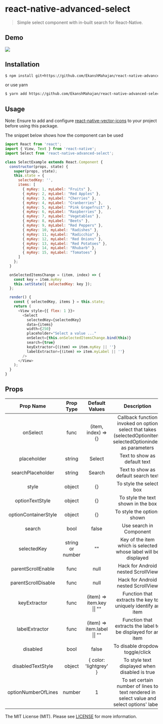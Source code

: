 # react-native-advanced-select

> Simple select component with in-built search for React-Native.

## Demo

<img src="https://raw.githubusercontent.com/EkanshMahajan/react-native-advanced-select/master/demo/Example-iOS.gif">

## Installation

```bash
$ npm install git+https://github.com/EkanshMahajan/react-native-advanced-select.git --save
```

or use yarn

```bash
$ yarn add https://github.com/EkanshMahajan/react-native-advanced-select
```

## Usage

Note: Ensure to add and configure [react-native-vector-icons](https://github.com/oblador/react-native-vector-icons) to your project before using this package.

The snippet below shows how the component can be used

```javascript
import React from 'react';
import { View, Text } from 'react-native';
import Select from 'react-native-advanced-select';

class SelectExample extends React.Component {
  constructor(props, state) {
    super(props, state);
    this.state = {
      selectedKey: '',
      items: [
        { myKey: 1, myLabel: "Fruits" },
        { myKey: 2, myLabel: "Red Apples" },
        { myKey: 3, myLabel: "Cherries" },
        { myKey: 4, myLabel: "Cranberries" },
        { myKey: 5, myLabel: "Pink Grapefruit" },
        { myKey: 6, myLabel: "Raspberries" },
        { myKey: 7, myLabel: "Vegetables" },
        { myKey: 8, myLabel: "Beets" },
        { myKey: 9, myLabel: "Red Peppers" },
        { myKey: 10, myLabel: "Radishes" },
        { myKey: 11, myLabel: "Radicchio" },
        { myKey: 12, myLabel: "Red Onions" },
        { myKey: 13, myLabel: "Red Potatoes" },
        { myKey: 14, myLabel: "Rhubarb" },
        { myKey: 15, myLabel: "Tomatoes" }
      ]
    };
  }

  onSelectedItemsChange = (item, index) => {
    const key = item.myKey
    this.setState({ selectedKey: key });
  };

  render() {
    const { selectedKey, items } = this.state;
    return (
      <View style={{ flex: 1 }}>
        <Select
          selectedKey={selectedKey}
          data={items}
          width={250}
          placeholder="Select a value ..."
          onSelect={this.onSelectedItemsChange.bind(this)}
          search={true}
          keyExtractor={(item) => item.myKey || ''}
          labelExtractor={(item) => item.myLabel || ''}
        />
      </View>
    );
  }
}
```

## Props

|       Prop Name      |     Prop Type    |        Default Values        |                                                  Description                                                  |
|:--------------------:|:----------------:|:----------------------------:|:-------------------------------------------------------------------------------------------------------------:|
|       onSelect       |       func       |      (item, index) => {}     | Callback function invoked on option select that takes (selectedOptionItem, selectedOptionindex) as parameters |
|      placeholder     |      string      |            Select            |                                          Text to show as default text                                         |
|   searchPlaceholder  |      string      |            Search            |                                      Text to show as default search text                                      |
|         style        |      object      |              {}              |                                            To style the select box                                            |
|    optionTextStyle   |      object      |              {}              |                                       To style the text shown in the box                                      |
| optionContainerStyle |      object      |              {}              |                                           To style the options shown                                          |
|        search        |       bool       |             false            |                                            Use search in Component                                            |
|      selectedKey     | string or number |              ""              |                        Key of the item which is selected whose label will be displayed                        |
|  parentScrollEnable  |       func       |             null             |                                       Hack for Android nested ScrollView                                      |
|  parentScrollDisable |       func       |             null             |                                       Hack for Android nested ScrollView                                      |
|     keyExtractor     |       func       |  (item) => item.key \|\| ""  |                          Function that extracts the key to uniquely identify an item                          |
|    labelExtractor    |       func       | (item) => item.label \|\| "" |                          Function that extracts the label to be displayed for an item                         |
|       disabled       |       bool       |             false            |                                        To disable dropdown toggle/click                                       |
|   disabledTextStyle  |      object      |    { color: 'lightgrey' }    |                                 To style text displayed when disabled is true                                 |
|  optionNumberOfLines |      number      |               1              |           To set certain number of lines to text rendered in select value and select options' labels          |

The MIT License (MIT). Please see [LICENSE](LICENSE) for more information.

